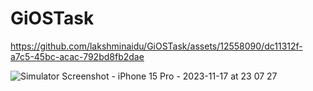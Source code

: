 # GiOSTask


https://github.com/lakshminaidu/GiOSTask/assets/12558090/dc11312f-a7c5-45bc-acac-792bd8fb2dae

![Simulator Screenshot - iPhone 15 Pro - 2023-11-17 at 23 07 27](https://github.com/lakshminaidu/GiOSTask/assets/12558090/110ac2e6-63a1-49ef-9317-94f37dff73f6)
